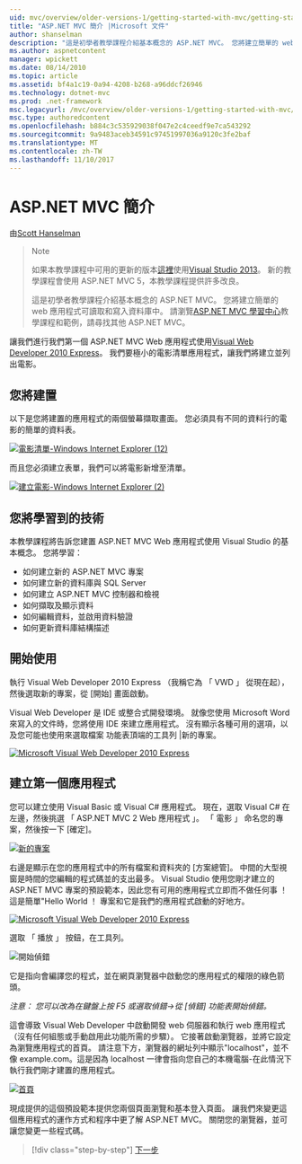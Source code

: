 ```yaml
---
uid: mvc/overview/older-versions-1/getting-started-with-mvc/getting-started-with-mvc-part1
title: "ASP.NET MVC 簡介 |Microsoft 文件"
author: shanselman
description: "這是初學者教學課程介紹基本概念的 ASP.NET MVC。 您將建立簡單的 web 應用程式可讀取和寫入資料庫中。"
ms.author: aspnetcontent
manager: wpickett
ms.date: 08/14/2010
ms.topic: article
ms.assetid: bf4a1c19-0a94-4208-b268-a96ddcf26946
ms.technology: dotnet-mvc
ms.prod: .net-framework
msc.legacyurl: /mvc/overview/older-versions-1/getting-started-with-mvc/getting-started-with-mvc-part1
msc.type: authoredcontent
ms.openlocfilehash: b884c3c535929038f047e2c4ceedf9e7ca543292
ms.sourcegitcommit: 9a9483aceb34591c97451997036a9120c3fe2baf
ms.translationtype: MT
ms.contentlocale: zh-TW
ms.lasthandoff: 11/10/2017
---
```

<a name="intro-to-aspnet-mvc"></a>ASP.NET MVC 簡介
====================
由[Scott Hanselman](https://github.com/shanselman)

> > [!NOTE]
> > 如果本教學課程中可用的更新的版本[這裡](../../getting-started/introduction/getting-started.md)使用[Visual Studio 2013](https://www.microsoft.com/visualstudio/eng/2013-downloads)。 新的教學課程會使用 ASP.NET MVC 5，本教學課程提供許多改良。
> 
> 
> 這是初學者教學課程介紹基本概念的 ASP.NET MVC。 您將建立簡單的 web 應用程式可讀取和寫入資料庫中。 請瀏覽[ASP.NET MVC 學習中心](../../../index.md)教學課程和範例，請尋找其他 ASP.NET MVC。


讓我們進行我們第一個 ASP.NET MVC Web 應用程式使用[Visual Web Developer 2010 Express](https://www.microsoft.com/express/Web/)。 我們要極小的電影清單應用程式，讓我們將建立並列出電影。

## <a name="what-youll-build"></a>您將建置

以下是您將建置的應用程式的兩個螢幕擷取畫面。 您必須具有不同的資料行的電影的簡單的資料表。

[![電影清單-Windows Internet Explorer (12)](getting-started-with-mvc-part1/_static/image2.png)](getting-started-with-mvc-part1/_static/image1.png)

而且您必須建立表單，我們可以將電影新增至清單。

[![建立電影-Windows Internet Explorer (2)](getting-started-with-mvc-part1/_static/image4.png)](getting-started-with-mvc-part1/_static/image3.png)

## <a name="skills-youll-learn"></a>您將學習到的技術

本教學課程將告訴您建置 ASP.NET MVC Web 應用程式使用 Visual Studio 的基本概念。 您將學習：

- 如何建立新的 ASP.NET MVC 專案
- 如何建立新的資料庫與 SQL Server
- 如何建立 ASP.NET MVC 控制器和檢視
- 如何擷取及顯示資料
- 如何編輯資料，並啟用資料驗證
- 如何更新資料庫結構描述

## <a name="get-started"></a>開始使用

執行 Visual Web Developer 2010 Express （我稱它為 「 VWD 」 從現在起），然後選取新的專案，從 [開始] 畫面啟動。

Visual Web Developer 是 IDE 或整合式開發環境。 就像您使用 Microsoft Word 來寫入的文件時，您將使用 IDE 來建立應用程式。 沒有顯示各種可用的選項，以及您可能也使用來選取檔案 功能表頂端的工具列 |新的專案。

[![Microsoft Visual Web Developer 2010 Express](getting-started-with-mvc-part1/_static/image6.png)](getting-started-with-mvc-part1/_static/image5.png)

## <a name="creating-your-first-application"></a>建立第一個應用程式

您可以建立使用 Visual Basic 或 Visual C# 應用程式。 現在，選取 Visual C# 在左邊，然後挑選 「 ASP.NET MVC 2 Web 應用程式 」。 「 電影 」 命名您的專案，然後按一下 [確定]。

[![新的專案](getting-started-with-mvc-part1/_static/image8.png)](getting-started-with-mvc-part1/_static/image7.png)

右邊是顯示在您的應用程式中的所有檔案和資料夾的 [方案總管]。 中間的大型視窗是時間的您編輯的程式碼並的支出最多。 Visual Studio 使用您剛才建立的 ASP.NET MVC 專案的預設範本，因此您有可用的應用程式立即而不做任何事 ！ 這是簡單"Hello World ！ 專案和它是我們的應用程式啟動的好地方。

[![Microsoft Visual Web Developer 2010 Express](getting-started-with-mvc-part1/_static/image10.png)](getting-started-with-mvc-part1/_static/image9.png)

選取 「 播放 」 按鈕，在工具列。

![開始偵錯](getting-started-with-mvc-part1/_static/image11.png)

它是指向會編譯您的程式，並在網頁瀏覽器中啟動您的應用程式的權限的綠色箭頭。

*注意： 您可以改為在鍵盤上按 F5 或選取偵錯-&gt;從 [偵錯] 功能表開始偵錯。*

這會導致 Visual Web Developer 中啟動開發 web 伺服器和執行 web 應用程式 （沒有任何組態或手動啟用此功能所需的步驟）。 它接著啟動瀏覽器，並將它設定為瀏覽應用程式的首頁。 請注意下方，瀏覽器的網址列中顯示"localhost"，並不像 example.com。這是因為 localhost 一律會指向您自己的本機電腦-在此情況下執行我們剛才建置的應用程式。

[![首頁](getting-started-with-mvc-part1/_static/image13.png)](getting-started-with-mvc-part1/_static/image12.png)

現成提供的這個預設範本提供您兩個頁面瀏覽和基本登入頁面。 讓我們來變更這個應用程式的運作方式和程序中更了解 ASP.NET MVC。 關閉您的瀏覽器，並可讓您變更一些程式碼。

>[!div class="step-by-step"]
[下一步](getting-started-with-mvc-part2.md)
